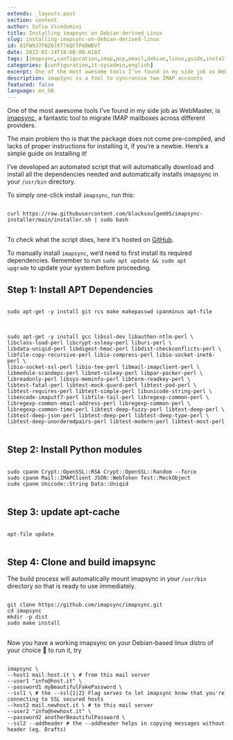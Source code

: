 ```yaml
---
extends: _layouts.post 
section: content 
author: Sofia Vicedomini 
title: Installing imapsync on Debian-derived Linux
slug: installing-imapsync-on-debian-derived-linux 
id: 01FW9J7FNZ67X776QFTP48WDVT 
date: 2022-01-14T18:00:08.618Z
tags: [imapsync,configuration,imap,pop,email,debian,linux,guide,installation]
categories: [configuration,it-sysadmin,english]
excerpt: One of the most awesome tools I’ve found in my side job as WebMaster, is imapsync, a fantastic tool to migrate IMAP mailboxes across different providers. 
description: imapSync is a tool to syncronise two IMAP accounts 
featured: false
language: en_GB
---
```

One of the most awesome tools I’ve found in my side job as WebMaster, is [imapsync](https://imapsync.lamiral.info/), a
fantastic tool to migrate IMAP mailboxes across different providers.

The main problem tho is that the package does not come pre-compiled, and lacks of proper instructions for installing it,
if you’re a newbie. Here’s a simple guide on Installing it!

I’ve developed an automated script that will automatically download and install all the dependencies needed and
automatically installs imapsync in your <code  class="language-bash">/usr/bin</code> directory.

To simply one-click install <code class="language-bash">imapsync</code>, run this:

<pre class="language-bash">
<code class="language-bash">
curl https://raw.githubusercontent.com/blacksoulgem95/imapsync-installer/main/installer.sh | sudo bash
</code>
</pre>

To check what the script does, here it's hosted on [GitHub](https://github.com/blacksoulgem95/imapsync-installer).

To manually install <code  class="language-bash">imapsync</code>, we’d need to first install its required dependencies.
Remember to run <code  class="language-bash">sudo apt update && sudo apt upgrade</code> to update your system before
proceeding.

## Step 1: Install APT Dependencies

<pre class="language-bash">
<code class="language-bash">
sudo apt-get -y install git rcs make makepasswd cpanminus apt-file
</code>
</pre>

<pre class="language-bash">
<code class="language-bash">
sudo apt-get -y install gcc libssl-dev libauthen-ntlm-perl \
libclass-load-perl libcrypt-ssleay-perl liburi-perl \
libdata-uniqid-perl libdigest-hmac-perl libdist-checkconflicts-perl \
libfile-copy-recursive-perl libio-compress-perl libio-socket-inet6-perl \
libio-socket-ssl-perl libio-tee-perl libmail-imapclient-perl \
libmodule-scandeps-perl libnet-ssleay-perl libpar-packer-perl \
libreadonly-perl libsys-meminfo-perl libterm-readkey-perl \
libtest-fatal-perl libtest-mock-guard-perl libtest-pod-perl \
libtest-requires-perl libtest-simple-perl libunicode-string-perl \
libencode-imaputf7-perl libfile-tail-perl libregexp-common-perl \
libregexp-common-email-address-perl libregexp-common-perl \
libregexp-common-time-perl libtest-deep-fuzzy-perl libtest-deep-perl \
libtest-deep-json-perl libtest-deep-perl libtest-deep-type-perl \
libtest-deep-unorderedpairs-perl libtest-modern-perl libtest-most-perl
</code>
</pre>

## Step 2: Install Python modules

<pre class="language-bash">
<code class="language-bash">
sudo cpanm Crypt::OpenSSL::RSA Crypt::OpenSSL::Random --force
sudo cpanm Mail::IMAPClient JSON::WebToken Test::MockObject 
sudo cpanm Unicode::String Data::Uniqid
</code>
</pre>

## Step 3: update apt-cache

<pre class="language-bash">
<code class="language-bash">
apt-file update
</code>
</pre>

## Step 4: Clone and build imapsync

The build process will automatically mount imapsync in your <code  class="language-bash">/usr/bin</code> directory so
that is ready to use immediately.

<pre class="language-bash">
<code class="language-bash">
git clone https://github.com/imapsync/imapsync.git
cd imapsync
mkdir -p dist
sudo make install
</code>
</pre>

Now you have a working imapsync on your Debian-based linux distro of your choice 🙂 to run it, try

<pre class="language-bash">
<code class="language-bash">
imapsync \
--host1 mail.host.it \ # from this mail server
--user1 "info@host.it" \
--password1 myBeautifulFakePassword \
--ssl1 \ # the --ssl{1|2} Flag serves to let imapsync know that you're connecting to SSL secured hosts
--host2 mail.newhost.it \ # to this mail server
--user2 "info@newhost.it" \
--password2 anotherBeautifulPassword \
--ssl2 --addheader # the --addheader helps in copying messages without header (eg. Drafts)
</code>
</pre>

